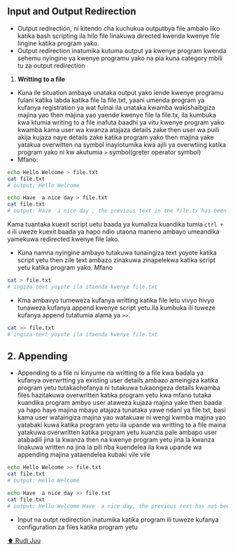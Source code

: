 ## Input and Output Redirection

- Output redirection, ni kitendo cha kuchukua outputbya file ambalo liko katika bash scripting ila hilo file linakuwa directed kwenda kwenye file lingine katika program yako.
- Output redirection inatumika kutuma output ya kwenye program kwenda sehemu nyingine ya kwenye programu yako na pia kuna category mbili tu za output redirection

1. **Writting to a file**

- Kuna ile situation ambayo unataka output yako iende kwenye programu fulani katika labda katika file la file.txt, yaani umenda program ya kufanya registration ya wat fulnai ila unataka kwamba wakishaibgiza majina yao then majina yao yaende kwenye file la file.tx, ila kumbuka kwa ktumia writing to a file inafuta baadhi ya vitu kwenye program yako kwamba kama user wa kwanza atajaza details zake then user wa puili akija kujaza naye details zake katika program yako then majina yake yatakua overwitten na symbol inayiotumika kwa ajili ya overwtiing katika program yako ni kw akutumia `>` symbol(greter operator symbol)
- Mfano:

```sh
echo Hello Welcome > file.txt
cat file.txt
# output: Hello Welcome
```

```sh
echo Have  a nice day > file.txt
cat file.txt
# output: Have  a nice day , the previous text in the file.tx has been overwitten
```

Kama tuantaka kuexit script uetu baada ya kumaliza kuandika tumia `ctrl + d` ili uweze kuexit baada ya hapo ndio utaona maneno ambayo umeandika yamekuwa redirected kwenye file lako.

- Kuna namna nyingine ambayo tutakuwa tunaingiza text yoyote katika script yetu then zile text ambazo zinakuwa zinapelekwa katika script yetu katika program yako. Mfano

```sh
cat > file.txt
# ingiza text yoyote ila itaenda kwenye file.txt
```

- Kma ambavyo tumeweza kufanya writting katika file letu vivyo hivyo tunaweza kufanya append kwenye script yetu.Ila kumbuka ili tuweze kufanya append tutatumia alama ya `>>`.

```sh
cat >> file.txt
# ingiza text yoyote ila itaenda kwenye file.txt
```

## 2. Appending

- Appending to a file ni kinyume na writting to a file kwa badala ya kufanya overwrtting ya existing user details ambazo ameingiza katika program yetu tutakachofanya ni tutakuwa tukaongeza details kwamba files hazitakuwa overwritten katika program yetu kwa mfano tutaka kuandika program ambyo user ataweza kujaza majina yake then baada ya hapo hayo majina mbayo atajaza tunataka yawe ndani ya file.txt, basi kama user wataingiza majina yao watakuaw ni wengi kwmba majina yao yatabaki kuwa katika program yetu ila upande wa writting to a file maina yatakuwa overwritten katika program yetu kuanzia pale ambapo user atabadili jina la kwanza then na kwenye program yetu jina la kwanza linakuwa written na jina la pili nba kuendelea ila kwa upande wa appending majina yataendelea kubaki vile vile

```sh
echo Hello Welcome >> file.txt
cat file.txt
# output: Hello Welcome
```

```sh
echo Have  a nice day >> file.txt
cat file.txt
# output: Hello Welcome Have  a nice day, the previous text has not been overwritten
```

- Input na outpt redirection inatumika katika program ili tuweze kufanya configuration za files katika program yetu

[⬆️ Rudi Juu](#top)
